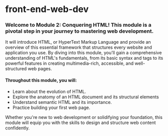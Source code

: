 # front-end-web-dev
### Welcome to Module 2: Conquering HTML! This module is a pivotal step in your journey to mastering web development.

It will introduce HTML, or HyperText Markup Language and provide an overview of this essential framework that structures every website and application you use. By diving into this module, you'll gain a comprehensive understanding of HTML's fundamentals, from its basic syntax and tags to its powerful features in creating multimedia-rich, accessible, and well-structured web pages.

#### Throughout this module, you will:
- Learn about the evolution of HTML.
- Explore the anatomy of an HTML document and its structural elements
- Understand semantic HTML and its importance.
- Practice building your first web page.

Whether you're new to web development or solidifying your foundation, this module will equip you with the skills to design and structure web content confidently.

